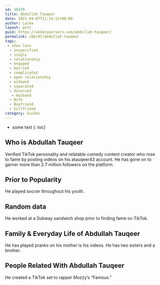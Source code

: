 ```yaml
---
id: 18339
title: Abdullah Tauqeer
date: 2021-04-07T21:14:12+00:00
author: Laima
layout: post
guid: https://ukdataservers.com/abdullah-tauqeer/
permalink: /04/07/abdullah-tauqeer
tags:
 - show love
  - unspecified
  - single
  - relationship
  - engaged
  - married
  - complicated
  - open relationship
  - widowed
  - separated
  - divorced
   - Husband
  - Wife
  - Boyfriend
  - Girlfriend
category: Guides
---
```


* some text
{: toc}


## Who is Abdullah Tauqeer
                  
                  
                  
Verified TikTok personality and relatable comedy content creator who rose to fame by posting videos on his atauqeer43 account. He has gone on to garner more than 2.7 million followers on the platform.
                  
              
            
              
            
                
                
                
## Prior to Popularity
                  
                  
                  
He played soccer throughout his youth.
                  
              
            
              
            
                
                
                
## Random data
                  
                  
                  
He worked at a Subway sandwich shop prior to finding fame on TikTok.
                  
              
            
              
            
                
                
                
## Family & Everyday Life of Abdullah Tauqeer
                  
                  
                  
He has played pranks on his mother is his videos. He has two sisters and a brother.
                  
              
            
              
            
                
                
                
## People Related With Abdullah Tauqeer
                  
                  
                  
He created a TikTok set to rapper Mozzy&#8217;s &#8220;Famous.&#8221; 
                  
              
            
              
            
                
              
            
              
              
            
            
              
            
          
          
          